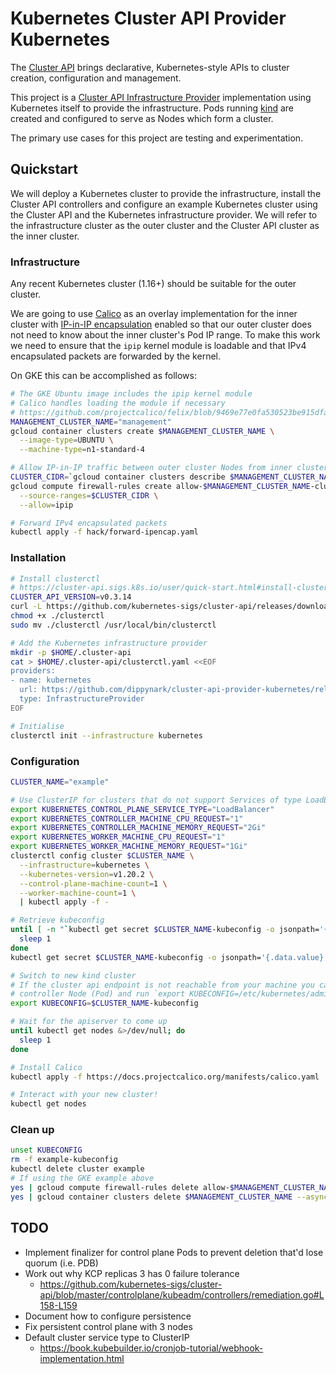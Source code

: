 # Kubernetes Cluster API Provider Kubernetes

The [Cluster API](https://github.com/kubernetes-sigs/cluster-api) brings declarative,
Kubernetes-style APIs to cluster creation, configuration and management.

This project is a [Cluster API Infrastructure
Provider](https://cluster-api.sigs.k8s.io/reference/providers.html#infrastructure) implementation
using Kubernetes itself to provide the infrastructure. Pods running
[kind](https://github.com/kubernetes-sigs/kind) are created and configured to serve as Nodes which
form a cluster.

The primary use cases for this project are testing and experimentation.

## Quickstart

We will deploy a Kubernetes cluster to provide the infrastructure, install the Cluster API
controllers and configure an example Kubernetes cluster using the Cluster API and the Kubernetes
infrastructure provider. We will refer to the infrastructure cluster as the outer cluster and the
Cluster API cluster as the inner cluster.

### Infrastructure

Any recent Kubernetes cluster (1.16+) should be suitable for the outer cluster.

We are going to use [Calico](https://docs.projectcalico.org/v3.11/getting-started/kubernetes/) as an
overlay implementation for the inner cluster with [IP-in-IP
encapsulation](https://docs.projectcalico.org/v3.11/getting-started/kubernetes/installation/config-options#configuring-ip-in-ip)
enabled so that our outer cluster does not need to know about the inner cluster's Pod IP range. To
make this work we need to ensure that the `ipip` kernel module is loadable and that IPv4
encapsulated packets are forwarded by the kernel.

On GKE this can be accomplished as follows:

```sh
# The GKE Ubuntu image includes the ipip kernel module
# Calico handles loading the module if necessary
# https://github.com/projectcalico/felix/blob/9469e77e0fa530523be915dfaa69cc42d30b8317/dataplane/linux/ipip_mgr.go#L107-L110
MANAGEMENT_CLUSTER_NAME="management"
gcloud container clusters create $MANAGEMENT_CLUSTER_NAME \
  --image-type=UBUNTU \
  --machine-type=n1-standard-4

# Allow IP-in-IP traffic between outer cluster Nodes from inner cluster Pods
CLUSTER_CIDR=`gcloud container clusters describe $MANAGEMENT_CLUSTER_NAME --format="value(clusterIpv4Cidr)"`
gcloud compute firewall-rules create allow-$MANAGEMENT_CLUSTER_NAME-cluster-pods-ipip \
  --source-ranges=$CLUSTER_CIDR \
  --allow=ipip

# Forward IPv4 encapsulated packets
kubectl apply -f hack/forward-ipencap.yaml
```

### Installation

```sh
# Install clusterctl
# https://cluster-api.sigs.k8s.io/user/quick-start.html#install-clusterctl
CLUSTER_API_VERSION=v0.3.14
curl -L https://github.com/kubernetes-sigs/cluster-api/releases/download/$CLUSTER_API_VERSION/clusterctl-`uname -s  | tr '[:upper:]' '[:lower:]'`-amd64 -o clusterctl
chmod +x ./clusterctl
sudo mv ./clusterctl /usr/local/bin/clusterctl

# Add the Kubernetes infrastructure provider
mkdir -p $HOME/.cluster-api
cat > $HOME/.cluster-api/clusterctl.yaml <<EOF
providers:
- name: kubernetes
  url: https://github.com/dippynark/cluster-api-provider-kubernetes/releases/latest/infrastructure-components.yaml
  type: InfrastructureProvider
EOF

# Initialise
clusterctl init --infrastructure kubernetes
```

### Configuration

```sh
CLUSTER_NAME="example"

# Use ClusterIP for clusters that do not support Services of type LoadBalancer
export KUBERNETES_CONTROL_PLANE_SERVICE_TYPE="LoadBalancer"
export KUBERNETES_CONTROLLER_MACHINE_CPU_REQUEST="1"
export KUBERNETES_CONTROLLER_MACHINE_MEMORY_REQUEST="2Gi"
export KUBERNETES_WORKER_MACHINE_CPU_REQUEST="1"
export KUBERNETES_WORKER_MACHINE_MEMORY_REQUEST="1Gi"
clusterctl config cluster $CLUSTER_NAME \
  --infrastructure=kubernetes \
  --kubernetes-version=v1.20.2 \
  --control-plane-machine-count=1 \
  --worker-machine-count=1 \
  | kubectl apply -f -

# Retrieve kubeconfig
until [ -n "`kubectl get secret $CLUSTER_NAME-kubeconfig -o jsonpath='{.data.value}' 2>/dev/null`" ] ; do
  sleep 1
done
kubectl get secret $CLUSTER_NAME-kubeconfig -o jsonpath='{.data.value}' | base64 --decode > $CLUSTER_NAME-kubeconfig

# Switch to new kind cluster
# If the cluster api endpoint is not reachable from your machine you can exec into a
# controller Node (Pod) and run `export KUBECONFIG=/etc/kubernetes/admin.conf` instead
export KUBECONFIG=$CLUSTER_NAME-kubeconfig

# Wait for the apiserver to come up
until kubectl get nodes &>/dev/null; do
  sleep 1
done

# Install Calico
kubectl apply -f https://docs.projectcalico.org/manifests/calico.yaml

# Interact with your new cluster!
kubectl get nodes
```

### Clean up

```sh
unset KUBECONFIG
rm -f example-kubeconfig
kubectl delete cluster example
# If using the GKE example above
yes | gcloud compute firewall-rules delete allow-$MANAGEMENT_CLUSTER_NAME-cluster-pods-ipip
yes | gcloud container clusters delete $MANAGEMENT_CLUSTER_NAME --async
```

## TODO

- Implement finalizer for control plane Pods to prevent deletion that'd lose quorum (i.e. PDB)
- Work out why KCP replicas 3 has 0 failure tolerance
  - https://github.com/kubernetes-sigs/cluster-api/blob/master/controlplane/kubeadm/controllers/remediation.go#L158-L159
- Document how to configure persistence
- Fix persistent control plane with 3 nodes
- Default cluster service type to ClusterIP
  - https://book.kubebuilder.io/cronjob-tutorial/webhook-implementation.html
